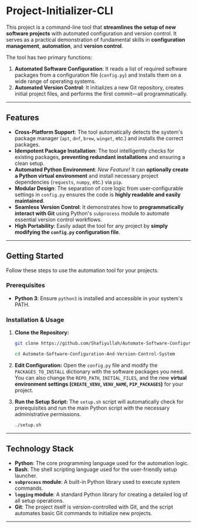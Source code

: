 # Project-Initializer-CLI

This project is a command-line tool that **streamlines the setup of new software projects** with automated configuration and version control. It serves as a practical demonstration of fundamental skills in **configuration management**, **automation**, and **version control**.

The tool has two primary functions:
1. **Automated Software Configuration**: It reads a list of required software packages from a configuration file (`config.py`) and installs them on a wide range of operating systems.
2. **Automated Version Control**: It initializes a new Git repository, creates initial project files, and performs the first commit—all programmatically.

---

## Features

* **Cross-Platform Support**: The tool automatically detects the system's package manager (`apt`, `dnf`, `brew`, `winget`, etc.) and installs the correct packages.
* **Idempotent Package Installation**: The tool intelligently checks for existing packages, **preventing redundant installations** and ensuring a clean setup.
* **Automated Python Environment**: *New Feature!* It can **optionally create a Python virtual environment** and install necessary project dependencies (`requests`, `numpy`, etc.) via `pip`.
* **Modular Design**: The separation of core logic from user-configurable settings in `config.py` ensures the code is **highly readable and easily maintained**.
* **Seamless Version Control**: It demonstrates how to **programmatically interact with Git** using Python's `subprocess` module to automate essential version control workflows.
* **High Portability**: Easily adapt the tool for any project by **simply modifying the `config.py` configuration file**.

---

## Getting Started

Follow these steps to use the automation tool for your projects.

### Prerequisites
* **Python 3**: Ensure `python3` is installed and accessible in your system's PATH.

### Installation & Usage

1. **Clone the Repository:**
    ```bash
    git clone https://github.com/Shafiyullah/Automate-Software-Configuration-And-Version-Control-System.git
    ```

    ```bash
    cd Automate-Software-Configuration-And-Version-Control-System
    ```

2. **Edit Configuration:**
    Open the `config.py` file and modify the `PACKAGES_TO_INSTALL` dictionary with the software packages you need. You can also change the `REPO_PATH`, `INITIAL_FILES`, and the new **virtual environment settings (`CREATE_VENV`, `VENV_NAME`, `PIP_PACKAGES`)** for your project.

3. **Run the Setup Script:**
    The `setup.sh` script will automatically check for prerequisites and run the main Python script with the necessary administrative permissions.
    ```bash
    ./setup.sh
    ```

---

## Technology Stack

* **Python**: The core programming language used for the automation logic.
* **Bash**: The shell scripting language used for the user-friendly setup launcher.
* **`subprocess` module**: A built-in Python library used to execute system commands.
* **`logging` module**: A standard Python library for creating a detailed log of all setup operations.
* **Git**: The project itself is version-controlled with Git, and the script automates basic Git commands to initialize new projects.

---
